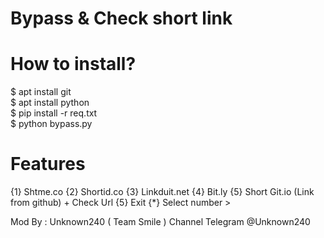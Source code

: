 # Bypass & Check short link

# How to install?
$ apt install git<br/>
$ apt install python<br/>
$ pip install -r req.txt<br/>
$ python bypass.py

# Features
{1} Shtme.co
{2} Shortid.co                                                             {3} Linkduit.net
{4} Bit.ly
{5} Short Git.io (Link from github) + Check Url                                                     {5} Exit
                                                                           {*} Select number >

Mod By : Unknown240 ( Team Smile )
Channel Telegram @Unknown240
